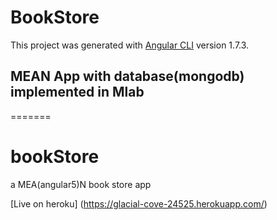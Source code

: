 
# BookStore

This project was generated with [Angular CLI](https://github.com/angular/angular-cli) version 1.7.3.

## MEAN App with database(mongodb) implemented in Mlab

=======
# bookStore
a MEA(angular5)N book store app

[Live on heroku] (https://glacial-cove-24525.herokuapp.com/)
